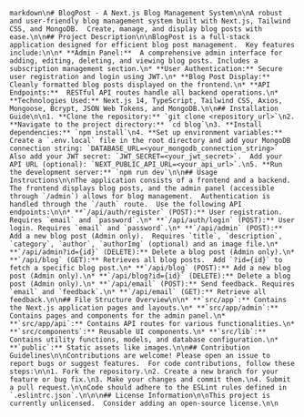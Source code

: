 ```markdown\n# BlogPost - A Next.js Blog Management System\n\nA robust and user-friendly blog management system built with Next.js, Tailwind CSS, and MongoDB.  Create, manage, and display blog posts with ease.\n\n## Project Description\n\nBlogPost is a full-stack application designed for efficient blog post management.  Key features include:\n\n* **Admin Panel:**  A comprehensive admin interface for adding, editing, deleting, and viewing blog posts. Includes a subscription management section.\n* **User Authentication:** Secure user registration and login using JWT.\n* **Blog Post Display:**  Cleanly formatted blog posts displayed on the frontend.\n* **API Endpoints:**  RESTful API routes handle all backend operations.\n* **Technologies Used:** Next.js 14, TypeScript, Tailwind CSS, Axios, Mongoose, Bcrypt, JSON Web Tokens, and MongoDB.\n\n## Installation Guide\n\n1. **Clone the repository:** `git clone <repository_url>`\n2. **Navigate to the project directory:** `cd blog`\n3. **Install dependencies:** `npm install`\n4. **Set up environment variables:** Create a `.env.local` file in the root directory and add your MongoDB connection string: `DATABASE_URL=<your_mongodb_connection_string>`  Also add your JWT secret: `JWT_SECRET=<your_jwt_secret>`.  Add your API URL (optional): `NEXT_PUBLIC_API_URL=<your_api_url>`.\n5. **Run the development server:** `npm run dev`\n\n## Usage Instructions\n\nThe application consists of a frontend and a backend.  The frontend displays blog posts, and the admin panel (accessible through `/admin`) allows for blog management.  Authentication is handled through the `/auth` route.  Use the following API endpoints:\n\n* **`/api/auth/register` (POST):** User registration. Requires `email` and `password`.\n* **`/api/auth/login` (POST):** User login. Requires `email` and `password`.\n* **`/api/admin` (POST):** Add a new blog post (Admin only).  Requires `title`, `description`, `category`, `author`, `authorImg` (optional) and an image file.\n* **`/api/admin?id={id}` (DELETE):** Delete a blog post (Admin only).\n* **`/api/blog` (GET):** Retrieves all blog posts.  Add `?id={id}` to fetch a specific blog post.\n* **`/api/blog` (POST):** Add a new blog post (Admin only).\n* **`/api/blog?id={id}` (DELETE):** Delete a blog post (Admin only).\n* **`/api/email` (POST):** Send feedback. Requires `email` and `feedback`.\n* **`/api/email` (GET):** Retrieve all feedback.\n\n## File Structure Overview\n\n* **`src/app`:** Contains the Next.js application pages and layouts.\n* **`src/app/admin`:** Contains pages and components for the admin panel.\n* **`src/app/api`:** Contains API routes for various functionalities.\n* **`src/components`:** Reusable UI components.\n* **`src/lib`:** Contains utility functions, models, and database configuration.\n* **`public`:** Static assets like images.\n\n## Contribution Guidelines\n\nContributions are welcome! Please open an issue to report bugs or suggest features.  For code contributions, follow these steps:\n\n1. Fork the repository.\n2. Create a new branch for your feature or bug fix.\n3. Make your changes and commit them.\n4. Submit a pull request.\n\nCode should adhere to the ESLint rules defined in `.eslintrc.json`.\n\n\n## License Information\n\nThis project is currently unlicensed.  Consider adding an open-source license.\n\n```
